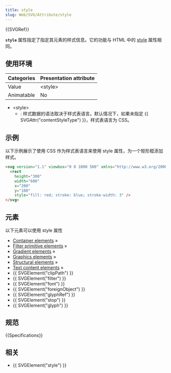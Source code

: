 ```yaml
---
title: style
slug: Web/SVG/Attribute/style
---
```


{{SVGRef}}

**`style`** 属性指定了指定其元素的样式信息。它的功能与 HTML 中的 [style](/zh-CN/docs/Web/HTML/Global_attributes/style) 属性相同。

## 使用环境

| Categories | Presentation attribute |
| ---------- | ---------------------- |
| Value      | \<style>               |
| Animatable | No                     |

- \<style>
  - : 样式数据的语法取决于样式表语言。默认情况下，如果未指定 {{ SVGAttr("contentStyleType") }}，样式表语言为 CSS。

## 示例

以下示例展示了使用 CSS 作为样式表语言来使用 style 属性，为一个矩形框添加样式。

```html
<svg version="1.1" viewbox="0 0 1000 500" xmlns="http://www.w3.org/2000/svg">
  <rect
    height="300"
    width="600"
    x="200"
    y="100"
    style="fill: red; stroke: blue; stroke-width: 3" />
</svg>
```

## 元素

以下元素可以使用 style 属性

- [Container elements](/zh-CN/SVG/Element#Container) »
- [Filter primitive elements](/zh-CN/SVG/Element#FilterPrimitive) »
- [Gradient elements](/zh-CN/SVG/Element#Gradient) »
- [Graphics elements](/zh-CN/SVG/Element#Graphics) »
- [Structural elements](/zh-CN/SVG/Element#Structural) »
- [Text content elements](/zh-CN/SVG/Element#TextContent) »
- {{ SVGElement("clipPath") }}
- {{ SVGElement("filter") }}
- {{ SVGElement("font") }}
- {{ SVGElement("foreignObject") }}
- {{ SVGElement("glyphRef") }}
- {{ SVGElement("stop") }}
- {{ SVGElement("glyph") }}

## 规范

{{Specifications}}

## 相关

- {{ SVGElement("style") }}
